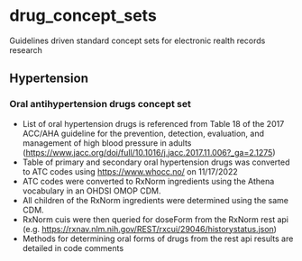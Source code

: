 # drug_concept_sets
Guidelines driven standard concept sets for electronic realth records research

## Hypertension

### Oral antihypertension drugs concept set
- List of oral hypertension drugs is referenced from Table 18 of the 2017 ACC/AHA guideline for the prevention, detection, evaluation, and management of high blood pressure in adults (https://www.jacc.org/doi/full/10.1016/j.jacc.2017.11.006?_ga=2.1275)
- Table of primary and secondary oral hypertension drugs was converted to ATC codes using https://www.whocc.no/ on 11/17/2022
- ATC codes were converted to RxNorm ingredients using the Athena vocabulary in an OHDSI OMOP CDM.
- All children of the RxNorm ingredients were determined using the same CDM.
- RxNorm cuis were then queried for doseForm from the RxNorm rest api (e.g. https://rxnav.nlm.nih.gov/REST/rxcui/29046/historystatus.json)
- Methods for determining oral forms of drugs from the rest api results are detailed in code comments
